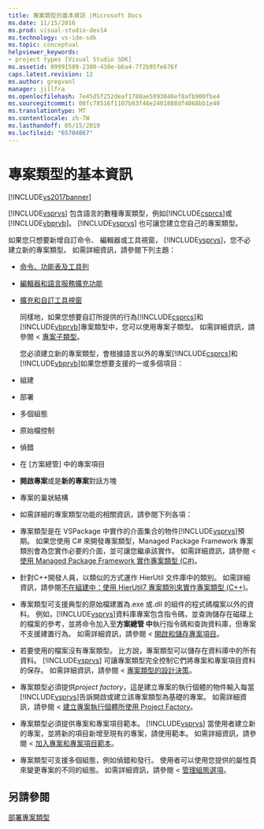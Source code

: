 ```yaml
---
title: 專案類型的基本資訊 |Microsoft Docs
ms.date: 11/15/2016
ms.prod: visual-studio-dev14
ms.technology: vs-ide-sdk
ms.topic: conceptual
helpviewer_keywords:
- project types [Visual Studio SDK]
ms.assetid: 09991589-2300-430e-b6a4-7f2b95fe676f
caps.latest.revision: 12
ms.author: gregvanl
manager: jillfra
ms.openlocfilehash: 7e45d5f252deaf1788ae5093048ef8afb900fbe4
ms.sourcegitcommit: 08fc78516f1107b83f46e2401888df4868bb1e40
ms.translationtype: MT
ms.contentlocale: zh-TW
ms.lasthandoff: 05/15/2019
ms.locfileid: "65704067"
---
```

# <a name="project-type-essentials"></a>專案類型的基本資訊
[!INCLUDE[vs2017banner](../../includes/vs2017banner.md)]

[!INCLUDE[vsprvs](../../includes/vsprvs-md.md)] 包含語言的數種專案類型，例如[!INCLUDE[csprcs](../../includes/csprcs-md.md)]或[!INCLUDE[vbprvb](../../includes/vbprvb-md.md)]。 [!INCLUDE[vsprvs](../../includes/vsprvs-md.md)] 也可讓您建立您自己的專案類型。  
  
 如果您只想要新增自訂命令、 編輯器或工具視窗， [!INCLUDE[vsprvs](../../includes/vsprvs-md.md)]，您不必建立新的專案類型。 如需詳細資訊，請參閱下列主題：  
  
- [命令、功能表及工具列](../../extensibility/internals/commands-menus-and-toolbars.md)  
  
- [編輯器和語言服務擴充功能](../../extensibility/editor-and-language-service-extensions.md)  
  
- [擴充和自訂工具視窗](../../extensibility/extending-and-customizing-tool-windows.md)  
  
  同樣地，如果您想要自訂所提供的行為[!INCLUDE[csprcs](../../includes/csprcs-md.md)]和[!INCLUDE[vbprvb](../../includes/vbprvb-md.md)]專案類型中，您可以使用專案子類型。 如需詳細資訊，請參閱 <<c0> [ 專案子類型](../../extensibility/internals/project-subtypes.md)。  
  
  您必須建立新的專案類型，會根據語言以外的專案[!INCLUDE[csprcs](../../includes/csprcs-md.md)]和[!INCLUDE[vbprvb](../../includes/vbprvb-md.md)]如果您想要支援的一或多個項目：  
  
- 組建  
  
- 部署  
  
- 多個組態  
  
- 原始檔控制  
  
- 偵錯  
  
- 在 [方案總管] 中的專案項目  
  
- **開啟專案**或是**新的專案**對話方塊  
  
- 專案的巢狀結構  
  
- 如需詳細的專案類型功能的相關資訊，請參閱下列各項：  
  
- 專案類型是在 VSPackage 中實作的介面集合的物件[!INCLUDE[vsprvs](../../includes/vsprvs-md.md)]預期。 如果您使用 C# 來開發專案類型，Managed Package Framework 專案類別會為您實作必要的介面，並可讓您繼承該實作。 如需詳細資訊，請參閱 <<c0> [ 使用 Managed Package Framework 實作專案類型 (C#)](../../extensibility/internals/using-the-managed-package-framework-to-implement-a-project-type-csharp.md)。  
  
- 針對C++開發人員，以類似的方式運作 HierUtil 文件庫中的類別。 如需詳細資訊，請參閱[不在組建中：使用 HierUtil7 專案類別來實作專案類型 (C++)](https://msdn.microsoft.com/a5c16a09-94a2-46ef-87b5-35b815e2f346)。  
  
- 專案類型可支援典型的原始檔建置為.exe 或.dll 的組件的程式碼檔案以外的資料。 例如，[!INCLUDE[vsprvs](../../includes/vsprvs-md.md)]資料庫專案包含指令碼，並查詢儲存在磁碟上的檔案的參考，並將命令加入至**方案總管 中**執行指令碼和查詢資料庫，但專案不支援建置行為。 如需詳細資訊，請參閱 <<c0> [ 開啟和儲存專案項目](../../extensibility/internals/opening-and-saving-project-items.md)。  
  
- 若要使用的檔案沒有專案類型。 比方說，專案類型可以儲存在資料庫中的所有資料。 [!INCLUDE[vsprvs](../../includes/vsprvs-md.md)] 可讓專案類型完全控制它們將專案和專案項目資料的保存。 如需詳細資訊，請參閱 <<c0> [ 專案類型的設計決策](../../extensibility/internals/project-type-design-decisions.md)。  
  
- 專案類型必須提供*project factory*，這是建立專案的執行個體的物件輸入每當[!INCLUDE[vsprvs](../../includes/vsprvs-md.md)]告訴開啟或建立該專案類型為基礎的專案。 如需詳細資訊，請參閱 <<c0> [ 建立專案執行個體所使用 Project Factory](../../extensibility/internals/creating-project-instances-by-using-project-factories.md)。  
  
- 專案類型必須提供專案和專案項目範本。 [!INCLUDE[vsprvs](../../includes/vsprvs-md.md)] 當使用者建立新的專案，並將新的項目新增至現有的專案，請使用範本。 如需詳細資訊，請參閱 <<c0> [ 加入專案和專案項目範本](../../extensibility/internals/adding-project-and-project-item-templates.md)。  
  
- 專案類型可支援多個組態，例如偵錯和發行。 使用者可以使用您提供的屬性頁來變更專案的不同的組態。 如需詳細資訊，請參閱 <<c0> [ 管理組態選項](../../extensibility/internals/managing-configuration-options.md)。  
  
## <a name="see-also"></a>另請參閱  
 [部署專案類型](../../extensibility/internals/deploying-project-types.md)
